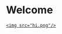 # Welcome 
<html>
  <head>
    <title>
    </title>
    <meta name="" content="">
<body>
  <a href="https://google.com">
    
    <img src="hi.png"/>
  </a>
  </body>
</html>
